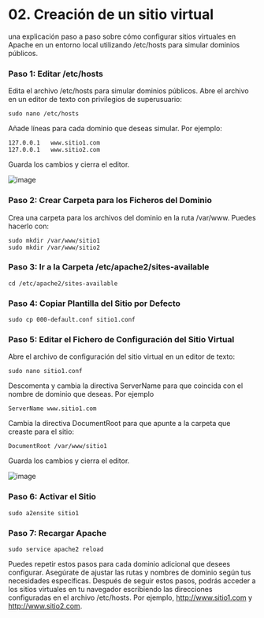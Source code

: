# 02. Creación de un sitio virtual

una explicación paso a paso sobre cómo configurar sitios virtuales en Apache en un entorno local utilizando /etc/hosts para simular dominios públicos.

### Paso 1: Editar /etc/hosts

Edita el archivo /etc/hosts para simular dominios públicos. Abre el archivo en un editor de texto con privilegios de superusuario:

```
sudo nano /etc/hosts
```

Añade líneas para cada dominio que deseas simular. Por ejemplo:

```
127.0.0.1   www.sitio1.com
127.0.0.1   www.sitio2.com
```
Guarda los cambios y cierra el editor.

![image](https://github.com/Scosrom/Implantacion_web/assets/114906778/5e043204-98c1-4f11-93b8-a87ff51376c1)


### Paso 2: Crear Carpeta para los Ficheros del Dominio

Crea una carpeta para los archivos del dominio en la ruta /var/www. Puedes hacerlo con:

```
sudo mkdir /var/www/sitio1
sudo mkdir /var/www/sitio2
```

### Paso 3: Ir a la Carpeta /etc/apache2/sites-available

```
cd /etc/apache2/sites-available
```

### Paso 4: Copiar Plantilla del Sitio por Defecto

```
sudo cp 000-default.conf sitio1.conf
```

### Paso 5: Editar el Fichero de Configuración del Sitio Virtual

Abre el archivo de configuración del sitio virtual en un editor de texto:

```
sudo nano sitio1.conf
```
Descomenta y cambia la directiva ServerName para que coincida con el nombre de dominio que deseas. Por ejemplo

```
ServerName www.sitio1.com
```

Cambia la directiva DocumentRoot para que apunte a la carpeta que creaste para el sitio:

```
DocumentRoot /var/www/sitio1
```

Guarda los cambios y cierra el editor.

![image](https://github.com/Scosrom/Implantacion_web/assets/114906778/952de2a7-2492-4bc9-a112-72e494ac89ca)


### Paso 6: Activar el Sitio

```
sudo a2ensite sitio1
```

### Paso 7: Recargar Apache

```
sudo service apache2 reload
```

Puedes repetir estos pasos para cada dominio adicional que desees configurar. Asegúrate de ajustar las rutas y nombres de dominio según tus necesidades específicas. Después de seguir estos pasos, podrás acceder a los sitios virtuales en tu navegador escribiendo las direcciones configuradas en el archivo /etc/hosts. Por ejemplo, http://www.sitio1.com y http://www.sitio2.com.



